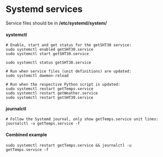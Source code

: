 # Systemd services

Service files should be in **/etc/systemd/system/**

#### systemctl

```shell
# Enable, start and get status for the getSHT30 service:
sudo systemctl enabled getSHT30.service
sudo systemctl start getSHT30.service

sudo systemctl status getSHT30.service
```

```shell
# Run when service files (unit definitions) are updated:
sudo systemctl daemon-reload

# Run when the respective Python script is updated:
sudo systemctl restart getTemps.service
sudo systemctl restart getWeather.service
sudo systemctl restart getSHT30.service
```

#### journalctl

```shell
# Follow the Systemd journal, only show getTemps.service unit lines:
journalctl -u getTemps.service -f
```

#### Combined example
```shell
sudo systemctl restart getTemps.service && journalctl -u getTemps.service -f
```

